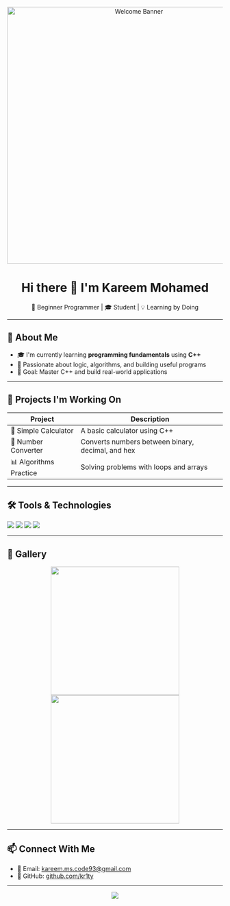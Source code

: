 <!-- Banner Image -->
<p align="center">
  <img src="https://raw.githubusercontent.com/kr1ty/kr1ty/main/assets/banner.png" alt="Welcome Banner" width="600"/>
</p>

<h1 align="center">Hi there 👋 I'm Kareem Mohamed</h1>

<p align="center">
  🚀 Beginner Programmer | 🎓 Student | 💡 Learning by Doing
</p>

---

## 🧠 About Me

- 🎓 I'm currently learning **programming fundamentals** using **C++**
- 🌱 Passionate about logic, algorithms, and building useful programs
- 🎯 Goal: Master C++ and build real-world applications

---

## 📂 Projects I'm Working On

| Project | Description |
|--------|-------------|
| 🧮 Simple Calculator | A basic calculator using C++ |
| 🔄 Number Converter | Converts numbers between binary, decimal, and hex |
| 📊 Algorithms Practice | Solving problems with loops and arrays |

---

## 🛠️ Tools & Technologies

<p>
  <img src="https://img.shields.io/badge/Editor-VS%20Code-blue?style=flat&logo=visualstudiocode" />
  <img src="https://img.shields.io/badge/Git-%23F05032.svg?style=flat&logo=git&logoColor=white" />
  <img src="https://img.shields.io/badge/GitHub-181717?style=flat&logo=github" />
  <img src="https://img.shields.io/badge/Language-C++-00599C?style=flat&logo=cplusplus&logoColor=white" />
</p>

---

## 📸 Gallery

<p align="center">
  <img src="https://i.imgur.com/zzvR8Qh.png" width="300" />
  <img src="https://i.imgur.com/4M7IWwP.png" width="300" />
</p>

---

## 📫 Connect With Me

- 📧 Email: kareem.ms.code93@gmail.com  
- 🐙 GitHub: [github.com/kr1ty](https://github.com/kr1ty)

---

<p align="center">
  <img src="https://img.shields.io/badge/Thanks%20for%20visiting!-black?style=for-the-badge&logo=github" />
</p>
